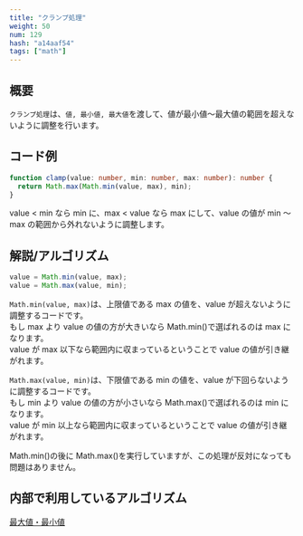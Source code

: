 ```yaml
---
title: "クランプ処理"
weight: 50
num: 129
hash: "a14aaf54"
tags: ["math"]
---
```


## 概要

`クランプ処理`は、`値, 最小値, 最大値`を渡して、値が最小値～最大値の範囲を超えないように調整を行います。

## コード例

```typescript
function clamp(value: number, min: number, max: number): number {
  return Math.max(Math.min(value, max), min);
}
```

value < min なら min に、max < value なら max にして、value の値が min ～ max の範囲から外れないように調整します。

## 解説/アルゴリズム

```typescript
value = Math.min(value, max);
value = Math.max(value, min);
```

`Math.min(value, max)`は、上限値である max の値を、value が超えないように調整するコードです。  
もし max より value の値の方が大きいなら Math.min()で選ばれるのは max になります。  
value が max 以下なら範囲内に収まっているということで value の値が引き継がれます。

`Math.max(value, min)`は、下限値である min の値を、value が下回らないように調整するコードです。  
もし min より value の値の方が小さいなら Math.max()で選ばれるのは min になります。  
value が min 以上なら範囲内に収まっているということで value の値が引き継がれます。

Math.min()の後に Math.max()を実行していますが、この処理が反対になっても問題はありません。

## 内部で利用しているアルゴリズム

[最大値・最小値](/82214a1b/)
